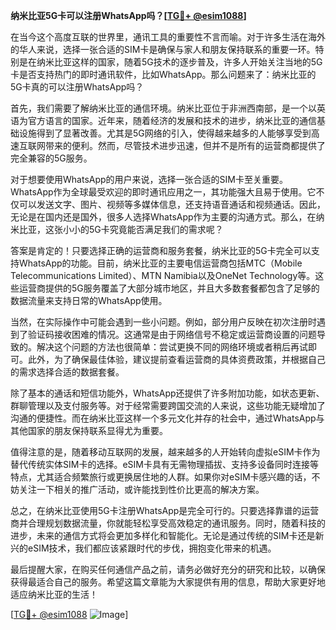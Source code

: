 **纳米比亚5G卡可以注册WhatsApp吗？[[TG💪+ @esim1088](https://t.me/s/esim1088)]**

在当今这个高度互联的世界里，通讯工具的重要性不言而喻。对于许多生活在海外的华人来说，选择一张合适的SIM卡是确保与家人和朋友保持联系的重要一环。特别是在纳米比亚这样的国家，随着5G技术的逐步普及，许多人开始关注当地的5G卡是否支持热门的即时通讯软件，比如WhatsApp。那么问题来了：纳米比亚的5G卡真的可以注册WhatsApp吗？

首先，我们需要了解纳米比亚的通信环境。纳米比亚位于非洲西南部，是一个以英语为官方语言的国家。近年来，随着经济的发展和技术的进步，纳米比亚的通信基础设施得到了显著改善。尤其是5G网络的引入，使得越来越多的人能够享受到高速互联网带来的便利。然而，尽管技术进步迅速，但并不是所有的运营商都提供了完全兼容的5G服务。

对于想要使用WhatsApp的用户来说，选择一张合适的SIM卡至关重要。WhatsApp作为全球最受欢迎的即时通讯应用之一，其功能强大且易于使用。它不仅可以发送文字、图片、视频等多媒体信息，还支持语音通话和视频通话。因此，无论是在国内还是国外，很多人选择WhatsApp作为主要的沟通方式。那么，在纳米比亚，这张小小的5G卡究竟能否满足我们的需求呢？

答案是肯定的！只要选择正确的运营商和服务套餐，纳米比亚的5G卡完全可以支持WhatsApp的功能。目前，纳米比亚的主要电信运营商包括MTC（Mobile Telecommunications Limited）、MTN Namibia以及OneNet Technology等。这些运营商提供的5G服务覆盖了大部分城市地区，并且大多数套餐都包含了足够的数据流量来支持日常的WhatsApp使用。

当然，在实际操作中可能会遇到一些小问题。例如，部分用户反映在初次注册时遇到了验证码接收困难的情况。这通常是由于网络信号不稳定或运营商设置的问题导致的。解决这个问题的方法也很简单：尝试更换不同的网络环境或者稍后再试即可。此外，为了确保最佳体验，建议提前查看运营商的具体资费政策，并根据自己的需求选择合适的数据套餐。

除了基本的通话和短信功能外，WhatsApp还提供了许多附加功能，如状态更新、群聊管理以及支付服务等。对于经常需要跨国交流的人来说，这些功能无疑增加了沟通的便捷性。而在纳米比亚这样一个多元文化并存的社会中，通过WhatsApp与其他国家的朋友保持联系显得尤为重要。

值得注意的是，随着移动互联网的发展，越来越多的人开始转向虚拟eSIM卡作为替代传统实体SIM卡的选择。eSIM卡具有无需物理插拔、支持多设备同时连接等特点，尤其适合频繁旅行或更换居住地的人群。如果你对eSIM卡感兴趣的话，不妨关注一下相关的推广活动，或许能找到性价比更高的解决方案。

总之，在纳米比亚使用5G卡注册WhatsApp是完全可行的。只要选择靠谱的运营商并合理规划数据流量，你就能轻松享受高效稳定的通讯服务。同时，随着科技的进步，未来的通信方式将会更加多样化和智能化。无论是通过传统的SIM卡还是新兴的eSIM技术，我们都应该紧跟时代的步伐，拥抱变化带来的机遇。

最后提醒大家，在购买任何通信产品之前，请务必做好充分的研究和比较，以确保获得最适合自己的服务。希望这篇文章能为大家提供有用的信息，帮助大家更好地适应纳米比亚的生活！

[[TG💪+ @esim1088](https://t.me/s/esim1088) ![Image](https://i.postimg.cc/4NQfJmqS/Snipaste-2025-05-13-00-14-12.png)]